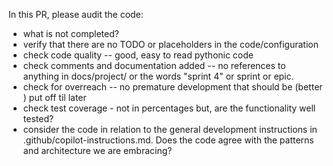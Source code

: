 In this PR, please audit the code:
- what is not completed?
- verify that there are no TODO or placeholders in the code/configuration
- check code quality -- good, easy to read pythonic code
- check comments and documentation added -- no references to anything in docs/project/ or the words "sprint 4" or sprint or epic.
- check for overreach -- no premature development that should be (better ) put off til later
- check test coverage - not in percentages but, are the functionality well tested?
- consider the code in relation to the general development instructions in .github/copilot-instructions.md. Does the code agree with the patterns and architecture we are embracing?